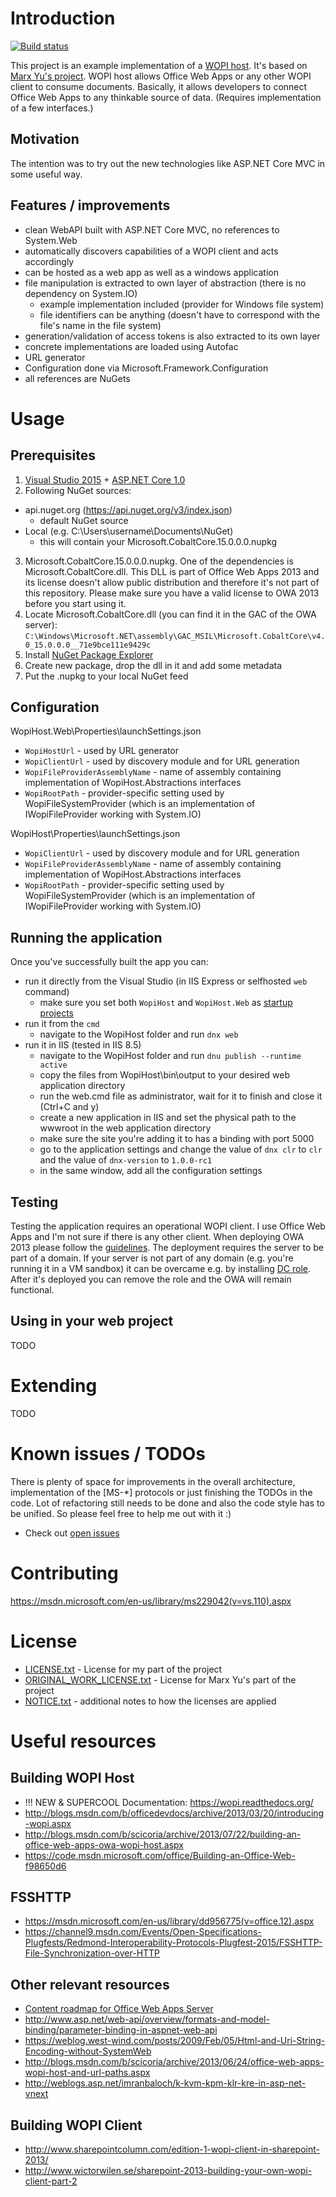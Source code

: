Introduction
==========
[![Build status](https://ci.appveyor.com/api/projects/status/l7jn00f4fxydpbed?svg=true)](https://ci.appveyor.com/project/petrsvihlik/wopihost)

This project is an example implementation of a [WOPI host](http://blogs.msdn.com/b/officedevdocs/archive/2013/03/20/introducing-wopi.aspx). It's based on [Marx Yu's project](https://github.com/marx-yu/WopiHost). WOPI host allows Office Web Apps or any other WOPI client to consume documents.
Basically, it allows developers to connect Office Web Apps to any thinkable source of data. (Requires implementation of a few interfaces.)

Motivation
-------------
The intention was to try out the new technologies like ASP.NET Core MVC in some useful way.

Features / improvements
-----------------------
 - clean WebAPI built with ASP.NET Core MVC, no references to System.Web
 - automatically discovers capabilities of a WOPI client and acts accordingly
 - can be hosted as a web app as well as a windows application
 - file manipulation is extracted to own layer of abstraction (there is no dependency on System.IO)
   - example implementation included (provider for Windows file system)
   - file identifiers can be anything (doesn't have to correspond with the file's name in the file system)
 - generation/validation of access tokens is also extracted to its own layer
 - concrete implementations are loaded using Autofac
 - URL generator
 - Configuration done via Microsoft.Framework.Configuration
 - all references are NuGets
 
Usage
=====

Prerequisites
-------------

1. [Visual Studio 2015](https://www.visualstudio.com/en-us/downloads/download-visual-studio-vs.aspx) + [ASP.NET Core 1.0](https://blogs.msdn.microsoft.com/webdev/2016/06/27/announcing-asp-net-core-1-0/)
2. Following NuGet sources:
  * api.nuget.org (https://api.nuget.org/v3/index.json)
    * default NuGet source
  * Local (e.g. C:\Users\username\Documents\NuGet)
    * this will contain your Microsoft.CobaltCore.15.0.0.0.nupkg
3. Microsoft.CobaltCore.15.0.0.0.nupkg. One of the dependencies is Microsoft.CobaltCore.dll. This DLL is part of Office Web Apps 2013 and its license doesn't allow public distribution and therefore it's not part of this repository. Please make sure you have a valid license to OWA 2013 before you start using it.
 1. Locate Microsoft.CobaltCore.dll (you can find it in the GAC of the OWA server): `C:\Windows\Microsoft.NET\assembly\GAC_MSIL\Microsoft.CobaltCore\v4.0_15.0.0.0__71e9bce111e9429c`
 2. Install [NuGet Package Explorer](https://npe.codeplex.com/)
 3. Create new package, drop the dll in it and add some metadata
 4. Put the .nupkg to your local NuGet feed
 
Configuration
-----------
WopiHost.Web\Properties\launchSettings.json
- `WopiHostUrl` - used by URL generator
- `WopiClientUrl` - used by discovery module and for URL generation
- `WopiFileProviderAssemblyName` - name of assembly containing implementation of WopiHost.Abstractions interfaces
- `WopiRootPath` - provider-specific setting used by WopiFileSystemProvider (which is an implementation of IWopiFileProvider working with System.IO)

WopiHost\Properties\launchSettings.json
- `WopiClientUrl` - used by discovery module and for URL generation
- `WopiFileProviderAssemblyName` - name of assembly containing implementation of WopiHost.Abstractions interfaces
- `WopiRootPath` - provider-specific setting used by WopiFileSystemProvider (which is an implementation of IWopiFileProvider working with System.IO)

Running the application
-----------------------
Once you've successfully built the app you can:

- run it directly from the Visual Studio (in IIS Express or selfhosted `web` command)
  - make sure you set both `WopiHost` and `WopiHost.Web` as [startup projects](/img/multiple_projects.png?raw=true)
- run it from the `cmd`
  - navigate to the WopiHost folder and run `dnx web`
- run it in IIS (tested in IIS 8.5)
  - navigate to the WopiHost folder and run `dnu publish --runtime active`
  - copy the files from WopiHost\bin\output to your desired web application directory
  - run the web.cmd file as administrator, wait for it to finish and close it (Ctrl+C and y)
  - create a new application in IIS and set the physical path to the wwwroot in the web application directory
  - make sure the site you're adding it to has a binding with port 5000
  - go to the application settings and change the value of `dnx clr` to `clr` and the value of `dnx-version` to `1.0.0-rc1`
  - in the same window, add all the configuration settings

Testing
-------
Testing the application requires an operational WOPI client. I use Office Web Apps and I'm not sure if there is any other client.
When deploying OWA 2013 please follow the [guidelines](https://technet.microsoft.com/en-us/library/jj219455.aspx). The deployment requires the server to be part of a domain. If your server is not part of any domain (e.g. you're running it in a VM sandbox) it can be overcame e.g. by installing [DC role](http://social.technet.microsoft.com/wiki/contents/articles/12370.windows-server-2012-set-up-your-first-domain-controller-step-by-step.aspx). After it's deployed you can remove the role and the OWA will remain functional.

Using in your web project
-------------------------
TODO

Extending
=========
TODO

Known issues / TODOs
==================
There is plenty of space for improvements in the overall architecture, implementation of the [MS-*] protocols or just finishing the TODOs in the code. Lot of refactoring still needs to be done and also the code style has to be unified. So please feel free to help me out with it :)

 - Check out [open issues](https://github.com/petrsvihlik/WopiHost/issues?q=is%3Aopen)

Contributing
==========
https://msdn.microsoft.com/en-us/library/ms229042(v=vs.110).aspx

License
=======
 - [LICENSE.txt](https://github.com/petrsvihlik/WopiHost/blob/master/LICENSE.txt) - License for my part of the project
 - [ORIGINAL_WORK_LICENSE.txt](https://github.com/petrsvihlik/WopiHost/blob/master/ORIGINAL_WORK_LICENSE.txt) - License for Marx Yu's part of the project
 - [NOTICE.txt](https://github.com/petrsvihlik/WopiHost/blob/master/NOTICE.txt) - additional notes to how the licenses are applied

Useful resources
=============
Building WOPI Host
-----------------------
 - !!! NEW & SUPERCOOL Documentation: https://wopi.readthedocs.org/
 - http://blogs.msdn.com/b/officedevdocs/archive/2013/03/20/introducing-wopi.aspx
 - http://blogs.msdn.com/b/scicoria/archive/2013/07/22/building-an-office-web-apps-owa-wopi-host.aspx
 - https://code.msdn.microsoft.com/office/Building-an-Office-Web-f98650d6

FSSHTTP
-------
 - https://msdn.microsoft.com/en-us/library/dd956775(v=office.12).aspx
 - https://channel9.msdn.com/Events/Open-Specifications-Plugfests/Redmond-Interoperability-Protocols-Plugfest-2015/FSSHTTP-File-Synchronization-over-HTTP


Other relevant resources
-----------------------------
 - [Content roadmap for Office Web Apps Server](https://technet.microsoft.com/en-us/library/dn135237.aspx)
 - http://www.asp.net/web-api/overview/formats-and-model-binding/parameter-binding-in-aspnet-web-api
 - https://weblog.west-wind.com/posts/2009/Feb/05/Html-and-Uri-String-Encoding-without-SystemWeb
 - http://blogs.msdn.com/b/scicoria/archive/2013/06/24/office-web-apps-wopi-host-and-url-paths.aspx
 - http://weblogs.asp.net/imranbaloch/k-kvm-kpm-klr-kre-in-asp-net-vnext

Building WOPI Client
-------------------------
 - http://www.sharepointcolumn.com/edition-1-wopi-client-in-sharepoint-2013/
 - http://www.wictorwilen.se/sharepoint-2013-building-your-own-wopi-client-part-2
